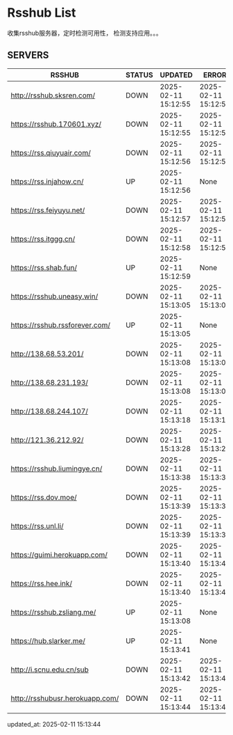 # Rsshub List

收集rsshub服务器，定时检测可用性， 检测支持应用。。。


## SERVERS

|  RSSHUB   | STATUS  | UPDATED  | ERROR  | TWITTER |  
|  ----  | ----  | ----  | ----  | ---- |  
| http://rsshub.sksren.com/ | DOWN | 2025-02-11 15:12:55 | 2025-02-11 15:12:55 |  
| https://rsshub.170601.xyz/ | DOWN | 2025-02-11 15:12:55 | 2025-02-11 15:12:55 |  
| https://rss.qiuyuair.com/ | DOWN | 2025-02-11 15:12:56 | 2025-02-11 15:12:56 |  
| https://rss.injahow.cn/ | UP | 2025-02-11 15:12:56 | None ||  
| https://rss.feiyuyu.net/ | DOWN | 2025-02-11 15:12:57 | 2025-02-11 15:12:57 |  
| https://rss.itggg.cn/ | DOWN | 2025-02-11 15:12:58 | 2025-02-11 15:12:58 |  
| https://rss.shab.fun/ | UP | 2025-02-11 15:12:59 | None ||  
| https://rsshub.uneasy.win/ | DOWN | 2025-02-11 15:13:05 | 2025-02-11 15:13:05 |  
| https://rsshub.rssforever.com/ | UP | 2025-02-11 15:13:05 | None ||  
| http://138.68.53.201/ | DOWN | 2025-02-11 15:13:08 | 2025-02-11 15:13:08 |  
| http://138.68.231.193/ | DOWN | 2025-02-11 15:13:08 | 2025-02-11 15:13:08 |  
| http://138.68.244.107/ | DOWN | 2025-02-11 15:13:18 | 2025-02-11 15:13:18 |  
| http://121.36.212.92/ | DOWN | 2025-02-11 15:13:28 | 2025-02-11 15:13:28 |  
| https://rsshub.liumingye.cn/ | DOWN | 2025-02-11 15:13:38 | 2025-02-11 15:13:38 |  
| https://rss.dov.moe/ | DOWN | 2025-02-11 15:13:39 | 2025-02-11 15:13:39 |  
| https://rss.unl.li/ | DOWN | 2025-02-11 15:13:39 | 2025-02-11 15:13:39 |  
| https://guimi.herokuapp.com/ | DOWN | 2025-02-11 15:13:40 | 2025-02-11 15:13:40 |  
| https://rss.hee.ink/ | DOWN | 2025-02-11 15:13:40 | 2025-02-11 15:13:40 |  
| https://rsshub.zsliang.me/ | UP | 2025-02-11 15:13:08 | None |OK|  
| https://hub.slarker.me/ | UP | 2025-02-11 15:13:41 | None ||  
| http://i.scnu.edu.cn/sub | DOWN | 2025-02-11 15:13:42 | 2025-02-11 15:13:42 |  
| http://rsshubusr.herokuapp.com/ | DOWN | 2025-02-11 15:13:44 | 2025-02-11 15:13:44 |  
  

updated_at: 2025-02-11 15:13:44  
